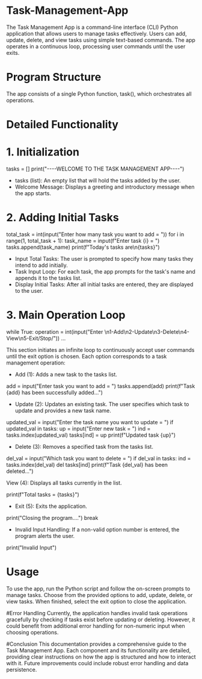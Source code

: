 # Task-Management-App
The Task Management App is a command-line interface (CLI) Python application that allows users to manage tasks effectively. Users can add, update, delete, and view tasks using simple text-based commands. The app operates in a continuous loop, processing user commands until the user exits.

# Program Structure
The app consists of a single Python function, task(), which orchestrates all operations.

# Detailed Functionality
# 1. Initialization

tasks = []
print("----WELCOME TO THE TASK MANAGEMENT APP----")

* tasks (list): An empty list that will hold the tasks added by the user.
* Welcome Message: Displays a greeting and introductory message when the app starts.
# 2. Adding Initial Tasks

total_task = int(input("Enter how many task you want to add = "))
for i in range(1, total_task + 1):
 task_name = input(f"Enter task {i} = ")
 tasks.append(task_name)
print(f"Today's tasks are\n{tasks}")

* Input Total Tasks: The user is prompted to specify how many tasks they intend to add initially.
* Task Input Loop: For each task, the app prompts for the task's name and appends it to the tasks list.
* Display Initial Tasks: After all initial tasks are entered, they are displayed to the user.

# 3. Main Operation Loop

while True:
 operation = int(input("Enter \n1-Add\n2-Update\n3-Delete\n4-View\n5-Exit/Stop/"))
 ...

This section initiates an infinite loop to continuously accept user commands until the exit option is chosen. Each option corresponds to a task management operation:
* Add (1): Adds a new task to the tasks list.

add = input("Enter task you want to add = ")
tasks.append(add)
print(f"Task {add} has been successfully added...")

* Update (2): Updates an existing task. The user specifies which task to update and provides a new task name.

updated_val = input("Enter the task name you want to update = ")
if updated_val in tasks:
 up = input("Enter new task = ")
 ind = tasks.index(updated_val)
 tasks[ind] = up
 print(f"Updated task {up}")

* Delete (3): Removes a specified task from the tasks list.

del_val = input("Which task you want to delete = ")
if del_val in tasks:
 ind = tasks.index(del_val)
 del tasks[ind]
 print(f"Task {del_val} has been deleted...")

View (4): Displays all tasks currently in the list.

print(f"Total tasks = {tasks}")


* Exit (5): Exits the application.

print("Closing the program....")
break


* Invalid Input Handling: If a non-valid option number is entered, the program alerts the user.

print("Invalid Input")

# Usage
To use the app, run the Python script and follow the on-screen prompts to manage tasks. Choose from the provided options to add, update, delete, or view tasks. When finished, select the exit option to close the application.

#Error Handling
Currently, the application handles invalid task operations gracefully by checking if tasks exist before updating or deleting. However, it could benefit from additional error handling for non-numeric input when choosing operations.

#Conclusion
This documentation provides a comprehensive guide to the Task Management App. Each component and its functionality are detailed, providing clear instructions on how the app is structured and how to interact with it. Future improvements could include robust error handling and data persistence.
